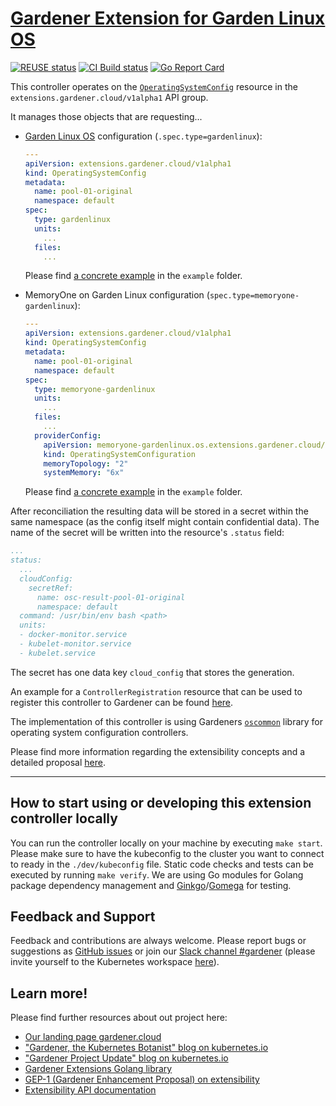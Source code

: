 # [Gardener Extension for Garden Linux OS](https://gardener.cloud)
[![REUSE status](https://api.reuse.software/badge/github.com/gardener/gardener-extension-os-gardenlinux)](https://api.reuse.software/info/github.com/gardener/gardener-extension-os-gardenlinux)
[![CI Build status](https://concourse.ci.gardener.cloud/api/v1/teams/gardener/pipelines/gardener-extension-os-gardenlinux-master/jobs/master-head-update-job/badge)](https://concourse.ci.gardener.cloud/teams/gardener/pipelines/gardener-extension-os-gardenlinux-master/jobs/master-head-update-job)
[![Go Report Card](https://goreportcard.com/badge/github.com/gardener/gardener-extension-os-gardenlinux)](https://goreportcard.com/report/github.com/gardener/gardener-extension-os-gardenlinux)

This controller operates on the [`OperatingSystemConfig`](https://github.com/gardener/gardener/blob/master/docs/proposals/01-extensibility.md#cloud-config-user-data-for-bootstrapping-machines) resource in the `extensions.gardener.cloud/v1alpha1` API group. 

It manages those objects that are requesting...

- [Garden Linux OS](https://gardenlinux.io/) configuration (`.spec.type=gardenlinux`):

  ```yaml
  ---
  apiVersion: extensions.gardener.cloud/v1alpha1
  kind: OperatingSystemConfig
  metadata:
    name: pool-01-original
    namespace: default
  spec:
    type: gardenlinux
    units:
      ...
    files:
      ...
  ```

  Please find [a concrete example](example/40-operatingsystemconfig-gardenlinux.yaml) in the `example` folder.


- MemoryOne on Garden Linux configuration (`spec.type=memoryone-gardenlinux`):

  ```yaml
  ---
  apiVersion: extensions.gardener.cloud/v1alpha1
  kind: OperatingSystemConfig
  metadata:
    name: pool-01-original
    namespace: default
  spec:
    type: memoryone-gardenlinux
    units:
      ...
    files:
      ...
    providerConfig:
      apiVersion: memoryone-gardenlinux.os.extensions.gardener.cloud/v1alpha1
      kind: OperatingSystemConfiguration
      memoryTopology: "2"
      systemMemory: "6x"
  ```

  Please find [a concrete example](example/40-operatingsystemconfig-memoryonegardenlinux.yaml) in the `example` folder.


After reconciliation the resulting data will be stored in a secret within the same namespace (as the config itself might contain confidential data). The name of the secret will be written into the resource's `.status` field:

```yaml
...
status:
  ...
  cloudConfig:
    secretRef:
      name: osc-result-pool-01-original
      namespace: default
  command: /usr/bin/env bash <path>
  units:
  - docker-monitor.service
  - kubelet-monitor.service
  - kubelet.service
```

The secret has one data key `cloud_config` that stores the generation.

An example for a `ControllerRegistration` resource that can be used to register this controller to Gardener can be found [here](example/controller-registration.yaml).

The implementation of this controller is using Gardeners [`oscommon`](https://github.com/gardener/gardener/blob/master/extensions/pkg/controller/operatingsystemconfig/oscommon/README.md) library for operating system configuration controllers.

Please find more information regarding the extensibility concepts and a detailed proposal [here](https://github.com/gardener/gardener/blob/master/docs/proposals/01-extensibility.md).

----

## How to start using or developing this extension controller locally

You can run the controller locally on your machine by executing `make start`. Please make sure to have the kubeconfig to the cluster you want to connect to ready in the `./dev/kubeconfig` file.
Static code checks and tests can be executed by running `make verify`. We are using Go modules for Golang package dependency management and [Ginkgo](https://github.com/onsi/ginkgo)/[Gomega](https://github.com/onsi/gomega) for testing.

## Feedback and Support

Feedback and contributions are always welcome. Please report bugs or suggestions as [GitHub issues](https://github.com/gardener/gardener-extension-os-gardenlinux/issues) or join our [Slack channel #gardener](https://kubernetes.slack.com/messages/gardener) (please invite yourself to the Kubernetes workspace [here](http://slack.k8s.io)).

## Learn more!

Please find further resources about out project here:

* [Our landing page gardener.cloud](https://gardener.cloud/)
* ["Gardener, the Kubernetes Botanist" blog on kubernetes.io](https://kubernetes.io/blog/2018/05/17/gardener/)
* ["Gardener Project Update" blog on kubernetes.io](https://kubernetes.io/blog/2019/12/02/gardener-project-update/)
* [Gardener Extensions Golang library](https://godoc.org/github.com/gardener/gardener/extensions/pkg)
* [GEP-1 (Gardener Enhancement Proposal) on extensibility](https://github.com/gardener/gardener/blob/master/docs/proposals/01-extensibility.md)
* [Extensibility API documentation](https://github.com/gardener/gardener/tree/master/docs/extensions)
